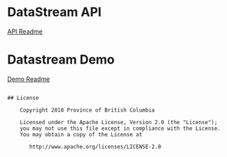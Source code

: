 # DataStream API

[API Readme](api/README.md)

# Datastream Demo
[Demo Readme](demo/README.md)

```

## License

    Copyright 2018 Province of British Columbia

    Licensed under the Apache License, Version 2.0 (the "License");
    you may not use this file except in compliance with the License.
    You may obtain a copy of the License at

       http://www.apache.org/licenses/LICENSE-2.0
```